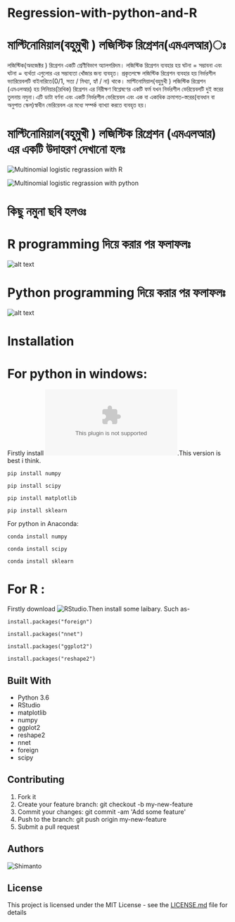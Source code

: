 # Regression-with-python-and-R
# মাল্টিনোমিয়াল(বহুমুখী ) লজিস্টিক রিগ্রেশন(এমএলআর)ঃ 
লজিস্টিক(অবজেক্টর ) রিগ্রেশন একটি শ্রেণীবিভাগ অ্যালগরিদম।
লজিস্টিক রিগ্রেশন ব্যবহার হয় ঘটনা = সম্ভাবনা এবং ঘটনা = ব্যর্থতা এগুলোর এর সম্ভাব্যতা খোঁজার জন্য ব্যবহৃত। প্রকৃতপক্ষে লজিস্টিক রিগ্রেশন ব্যবহার হয় নির্ভরশীল ভ্যারিয়েবলটি বাইনারিতে(0/1, সত্য / মিথ্যা, হ্যাঁ / না) থাকে। মাল্টিনোমিয়াল(বহুমুখী ) লজিস্টিক রিগ্রেশন (এমএলআর) হয় লিনিয়ার(রৈখিক) রিগ্রেশন এর নিরীক্ষণ বিশ্লেষণের একটি ফর্ম যখন নির্ভরশীল ভেরিয়েবলটি দুই স্তরের তুলনায় নমুনা।এটি ডাটা বর্ণনা এবং একটি নির্ভরশীল ভেরিয়েবল এবং এক বা একাধিক ক্রমাগত-স্তরের(ব্যবধান বা অনুপাত স্কেল)স্বাধীন ভেরিয়েবল এর মধ্যে সম্পর্ক ব্যাখ্যা করতে ব্যবহৃত হয়।

# মাল্টিনোমিয়াল(বহুমুখী ) লজিস্টিক রিগ্রেশন (এমএলআর) এর একটি উদাহরণ দেখানো হলঃ
![Multinomial logistic regrassion with R](https://github.com/harunshimanto/Regression-with-python-and-R/blob/master/Multinomial%20Logistic%20Regression.R)

![Multinomial logistic regrassion with python ](https://github.com/harunshimanto/Regression-with-python-and-R/blob/master/multinomial%2Blogistic%2Bregression%2B.ipynb)


# কিছু নমুনা ছবি হলওঃ 
# R programming দিয়ে করার পর ফলাফলঃ 
![alt text](https://github.com/harunshimanto/Regression-with-python-and-R/blob/master/Multinomial%20logistic%20regression.png) 
# Python programming দিয়ে করার পর ফলাফলঃ 
![alt text](https://github.com/harunshimanto/Regression-with-python-and-R/blob/master/Multinomial%20logistic%20regression%20in%20python.png)

# Installation

# For python in windows:
Firstly install ![python 3.6 ](https://www.python.org/ftp/python/3.6.4/python-3.6.4.exe).This version is best i think.
```
pip install numpy

pip install scipy 

pip install matplotlib

pip install sklearn
```
For python in Anaconda:

``` 
conda install numpy

conda install scipy

conda install sklearn
```

# For R :
Firstly download ![RStudio](https://www.rstudio.com/products/rstudio/download/#download).Then install some laibary.
Such as-
```
install.packages("foreign")

install.packages("nnet")

install.packages("ggplot2")

install.packages("reshape2")
```
## Built With
* Python 3.6
* RStudio
* matplotlib
* numpy
* ggplot2
* reshape2
* nnet
* foreign
* scipy

## Contributing

1. Fork it
2. Create your feature branch: git checkout -b my-new-feature
3. Commit your changes: git commit -am 'Add some feature'
4. Push to the branch: git push origin my-new-feature
5. Submit a pull request

## Authors
![Shimanto](https://github.com/harunshimanto)

## License

This project is licensed under the MIT License - see the [LICENSE.md](https://github.com/harunshimanto/Regression-with-python-and-R/blob/master/LICENSE) file for details
